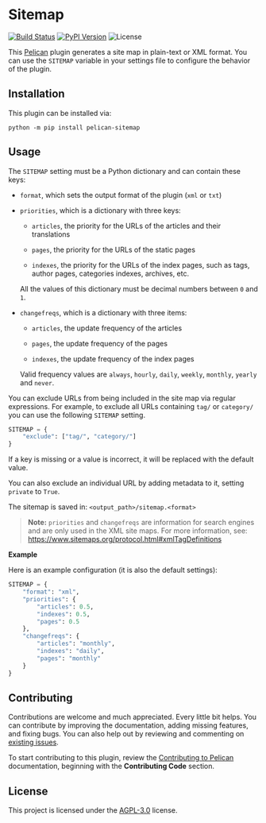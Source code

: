 Sitemap
=======

[![Build Status](https://img.shields.io/github/actions/workflow/status/pelican-plugins/sitemap/main.yml?branch=main)](https://github.com/pelican-plugins/sitemap/actions) [![PyPI Version](https://img.shields.io/pypi/v/pelican-sitemap)](https://pypi.org/project/pelican-sitemap/) ![License](https://img.shields.io/pypi/l/pelican-sitemap?color=blue)

This [Pelican][] plugin generates a site map in plain-text or XML format. You can use the `SITEMAP` variable in your settings file to configure the behavior of the plugin.

Installation
------------

This plugin can be installed via:

    python -m pip install pelican-sitemap

Usage
-----

The `SITEMAP` setting must be a Python dictionary and can contain these keys:

* `format`, which sets the output format of the plugin (`xml` or `txt`)

* `priorities`, which is a dictionary with three keys:

    - `articles`, the priority for the URLs of the articles and their translations

    - `pages`, the priority for the URLs of the static pages

    - `indexes`, the priority for the URLs of the index pages, such as tags, author pages, categories indexes, archives, etc.

    All the values of this dictionary must be decimal numbers between `0` and `1`.

* `changefreqs`, which is a dictionary with three items:

    - `articles`, the update frequency of the articles

    - `pages`, the update frequency of the pages

    - `indexes`, the update frequency of the index pages

    Valid frequency values are `always`, `hourly`, `daily`, `weekly`, `monthly`, `yearly` and `never`.

You can exclude URLs from being included in the site map via regular expressions. For example, to exclude all URLs containing `tag/` or `category/` you can use the following `SITEMAP` setting.

```python
SITEMAP = {
    "exclude": ["tag/", "category/"]
}
```

If a key is missing or a value is incorrect, it will be replaced with the default value.

You can also exclude an individual URL by adding metadata to it, setting `private` to `True`.

The sitemap is saved in: `<output_path>/sitemap.<format>`

> **Note:** `priorities` and `changefreqs` are information for search engines and are only used in the XML site maps. For more information, see: <https://www.sitemaps.org/protocol.html#xmlTagDefinitions>

**Example**

Here is an example configuration (it is also the default settings):

```python
SITEMAP = {
    "format": "xml",
    "priorities": {
        "articles": 0.5,
        "indexes": 0.5,
        "pages": 0.5
    },
    "changefreqs": {
        "articles": "monthly",
        "indexes": "daily",
        "pages": "monthly"
    }
}
```

Contributing
------------

Contributions are welcome and much appreciated. Every little bit helps. You can contribute by improving the documentation, adding missing features, and fixing bugs. You can also help out by reviewing and commenting on [existing issues][].

To start contributing to this plugin, review the [Contributing to Pelican][] documentation, beginning with the **Contributing Code** section.

[Pelican]: https://github.com/getpelican/pelican
[existing issues]: https://github.com/pelican-plugins/sitemap/issues
[Contributing to Pelican]: https://docs.getpelican.com/en/latest/contribute.html

License
-------

This project is licensed under the [AGPL-3.0](http://www.gnu.org/licenses/agpl-3.0-standalone.html) license.
